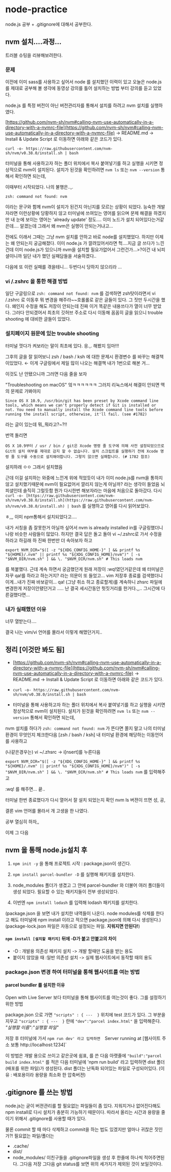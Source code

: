 # node-practice
node.js 공부 + .gitignore에 대해서 공부한다.


## nvm 설치....과정...

트러블 슈팅을 리뷰해보려한다.

### 문제

이전에 이미 sass를 사용하고 싶어서 node 를 설치했던 이력이 있고 오늘은 node.js 를 제대로 공부해 볼 생각에 동영상 강의를 틀어 설치하는 방법 부터 강의를 듣고 있었다. 

node.js 를 특정 버전이 아닌 버전관리자를 통해서 설치를 하려고 nvm 설치를 실행하였다.

[https://github.com/nvm-sh/nvm#calling-nvm-use-automatically-in-a-directory-with-a-nvmrc-file](https://github.com/nvm-sh/nvm#calling-nvm-use-automatically-in-a-directory-with-a-nvmrc-file) ->  README.md -> Install & Update Script 로 이동하면 아래와 같은 코드가 있다.

`curl -o- https://raw.githubusercontent.com/nvm-sh/nvm/v0.38.0/install.sh | bash`

터미널을 통해 사용하고자 하는 폴더 위치에서 복사 붙여넣기를 하고 실행을 시키면 정상적으로 nvm이 설치된다. 설치가 된것을 확인하려면 `nvm ls` 또는 `nvm --version` 통해서 확인하면 되는데,

이때부터 시작되었다. 나의 불행은..,.

`zsh: command not found: nvm` 

이라는 문구와 함께 nvm이 설치가 된건지 아닌지를 모르는 상황이 되었다. 능숙한 개발자라면 이런상황에 당황하지 않고 터미널에 쓰여있는 영어를 읽으며 문제 해결을 하겠지만 내 눈에 보이는 영어는 'already update' 정도.... 이미 노드가 설치 되어있다는거같은데.... 알겠는데 그래서 왜 nvm은 실행이 안되는거냐고... 

전에도 이래서 그때는 그냥 nvm 설치를 안하고 바로 node를 설치했었다. 하지만 이제는 왜 안되는지 궁금해졌다. 이미 node.js 가 깔려있어서라면 헉....지금 글 쓰다가 느낀건데 이미 node.js가 있으니까 nvm을 설치할 필요가없어서 그런건가...>?이건 내 뇌피셜이니까 일단 내가 했던 실패담들을 서술하겠다..

다음에 또 이런 실패를 겪을테니... 두번다시 당하지 않으리라 ...

### vi /.zshrc 을 통한 해결 방법

일단 구글링으로 `zsh: command not found: nvm` 를 검색하면 zsh탓이라면서 vi /.zshrc 로 이동후 뭐 변경을 해주라~~호롤롤로 같은 글들이 있다. 그 짓만 두시간을 했다. 왜인지 수정을 해도 저장이 안되는데 진짜 이거 똑같은 내용쓰다가 열이 너무 받았다. 그러다 안되겠어서
최초의 깃허브 주소로 다시 이동해 꼼꼼히 글을 읽으니 trouble shooting 에 대비한 글들이 있었다.

### 설치페이지 원문에 있는 trouble shooting 
터미널 껏다가 켜보라는 말이 최초에 있다. 응.,. 해봤지 임마!!!

그후의 글을 잘 읽어보니 zsh / bash / ksh 에 대한 문제시 환경변수 를 바꾸는 해결책이있었다. ← 이게 구글링에서 제일 많이 나오는 해결책 내가 1번으로 해본 거...

이것도 난 안됐으니까 그러면 다음 줄을 보자 

"Troubleshooting on macOS" 엌ㅋㅋㅋㅋㅋㅋ 그러치 리눅스에서 해결이 안되면 맥의 문제로 가봐야지

`
Since OS X 10.9, /usr/bin/git has been preset by Xcode command line tools, which means we can't properly detect if Git is installed or not. You need to manually install the Xcode command line tools before running the install script, otherwise, it'll fail. (see #1782) 
`

라는 글이 있는데 뭐,,뭐라고?~?!! 

번역 돌리면 

`
OS X 10.9부터 / usr / bin / git은 Xcode 명령 줄 도구에 의해 사전 설정되었으므로 Git의 설치 여부를 제대로 감지 할 수 없습니다. 설치 스크립트를 실행하기 전에 Xcode 명령 줄 도구를 수동으로 설치해야합니다. 그렇지 않으면 실패합니다. (# 1782 참조)
`

설치하래 ㅇㅇ 그래서 설치했음

 근데 이걸 설치하는 와중에 느낀게 위에 적었듯이 내가 이미 node.js를 nvm을 통하지 않고 설치했기때문에 nvm이 필요없어서 깔리지 않는게 아닐까? 라는 생각이 들었음 뇌피셜인데 솔직히 그럴듯함 
뭔가 다시한번 해보자라는 마음에 처음으로 돌아갔다.
다시 `curl -o- [https://raw.githubusercontent.com/nvm-sh/nvm/v0.38.0/install.sh](https://raw.githubusercontent.com/nvm-sh/nvm/v0.38.0/install.sh) | bash` 를 실행하고 영어를 다시 읽어보았다.

ㅎ,,, 이미 npm통해서 설치되었다고.... 

내가 서칭을 좀 잘못한거 아닐까 싶어서  nvm is already installed in를 구글링했더니 나랑 비슷한 사람들이 많았다. 하지만 결국 답은 돌고 돌아 vi ~/.zshrc로 가서 수정을 하라고 하길래 하 진짜 한번만 더 속아보자 하고 

`
export NVM_DIR="$([ -z "${XDG_CONFIG_HOME-}" ] && printf %s "${HOME}/.nvm" || printf %s "${XDG_CONFIG_HOME}/nvm")"
[ -s "$NVM_DIR/nvm.sh" ] && \. "$NVM_DIR/nvm.sh" # This loads nvm
`

를 복붙했다. 근데 계속 하면서 궁금했던게 원래 저장이 :wq!였던거같은데 왜 터미널은 자꾸 qa!를 하라고 하는거지? 라는 의문이 또 들었고... vim 저장후 종료를 검색했더니 이게...내가 진짜 바보같이... qa! (그냥 취소 하고 종료할게)를 계속하니 zhsrc 파일에 변경한게 저장이안됐던거고 ..... 난 결국 세시간동안 헛짓거리를 한거다.,,.. 그시간에 다른걸했다면...

### 내가 실패했던 이유
 
너무 열받는다....

결국  나는 vim/vi 언어를 몰라서 이렇게 해맸던거지..



## 정리 [이것만 봐도 됨]

- [https://github.com/nvm-sh/nvm#calling-nvm-use-automatically-in-a-directory-with-a-nvmrc-file](https://github.com/nvm-sh/nvm#calling-nvm-use-automatically-in-a-directory-with-a-nvmrc-file) ->  README.md -> Install & Update Script 로 이동하면 아래와 같은 코드가 있다.

- `curl -o- https://raw.githubusercontent.com/nvm-sh/nvm/v0.38.0/install.sh | bash`

- 터미널을 통해 사용하고자 하는 폴더 위치에서 복사 붙여넣기를 하고 실행을 시키면 정상적으로 nvm이 설치된다. 
  설치가 된것을 확인하려면 `nvm ls` 또는 `nvm --version` 통해서 확인하면 되는데,

nvm 설치를 하다가 `zsh: command not found: nvm` 가 뜬다면 쫄지 말고 나의 터미널 환경이 무엇인지 체크한다음 [zsh / bash / ksh] 내 터미널 환경에 해당하는 이동언어를 사용하고 

(나같은경우는) vi ~/.zhsrc  → i[nsert]를 누른다음 

`export NVM_DIR="$([ -z "${XDG_CONFIG_HOME-}" ] && printf %s "${HOME}/.nvm" || printf %s "${XDG_CONFIG_HOME}/nvm")"
[ -s "$NVM_DIR/nvm.sh" ] && \. "$NVM_DIR/nvm.sh" # This loads nvm` 를 입력해주고 

:wq! 를 해주면... 끝..

터미널 한번 종료했다가 다시 열어서 잘 설치 되었는지 확인 nvm ls 
버젼이 뜨면 성, 공, 


결론 vim 언어를 몰라서 개 고생을 한 나였다.

공부 열심히 하자,,


이제 그 다음 

## nvm 을 통해 node.js설치 후 

1. `npm init -y` 을 통해 프로젝트 시작
: package.json이 생긴다.

1. `npm install parcel-bundler -D` 를 실행해 패키지를 설치한다.

1. node_modules 폴더가 생겼고 그 안에 parcel-bundler 와 더불어 여러 폴더들이 생성 되었다.
    필요할 수 있는 패키지들이 전부 생성되었다. 


1. 이번엔 `npm install lodash` 를 입력해 lodash 패키지를 설치한다.

(package.json 을 보면 내가 설치한 내역들이 나온다. 
  node modules를 삭제를 한다고 해도 터미널에 npm install 이라고 적으면 package.json에 의해 다시 생성된다.)
(package-lock.json 파일은 자동으로 설정되는 파일. **지워지면 안된다!**)

#### `npm install [설치할 패키지]` 뒤에 -D가 붙고 안붙고의 차이
- -D : 개발용 의존성 패키지 설치 -> 개발 할때만 도움을 받는 용도 
- 붙이지 않았을 때 :일반 의존성 설치 -> 실제 웹사이트에서 동작할 때의 용도 


### package.json 변경 하여 터미널을 통해 웹사이트를 여는 방법
#### parcel bundler 를 설치한 이유
 Open with Live Server 보다 터미널을 통해 웹사이트를 여는것이 좋다. 그를 설정하기 위한 방법

 package.json 으로 가면 `"scripts" : { ---  }` 위치에 test 코드가 있다.
 그 부분을 지우고 `"scripts" : { ---  }` 란에 `"dev":"parcel index.html"` 을 입력해준다. _"실행할 이름":"실행할 파일"_

저장 후 터미널에 가서 `npm run dev' 라고 입력하면 
`Server running at [웹사이트 주소 보통 http://localhost:1234]`

이 방법은 개발 용으로 쓰이고 
같은곳에 쉼표, 를 쓴 다음 아랫줄에
`"build":"parcel build index.html"`
를 적은 다음  터미널에 'npm run build' 라고 입력하면
dist 폴더 (배포를 위한 파일)가 생성된다. 
dist 폴더는 난독화 되어있는 파일로 구성되어있다. (이유 : 배포용이라 용량을 최소화 한 압축버젼)


## .gitignore 를  쓰는 방법
node.js는 굳이 버젼관리를 할 필요없는 파일들이 좀 있다.
지워지거나 없어진다해도 npm install로 다시 설치가 충분히 가능하기 때문이다. 
따라서 올리는 시간과 용량을 줄이기 위해서 .gitignore를 사용할 때가 있다.

물론 commit 할 때 마다 삭제하고 commit을 하는 법도 있겠지만 얼마나 귀찮은 짓인가?!
필요없는 파일/폴더는 
- .cache/
- dist/
- node_modules/ 
이친구들을 .gitignore파일을 생성 후 
한줄에 하나씩 적어주면된다. 그다음 저장 그다음 git status를 보면 위의 세가지가 제외된 것이 보일것이다. 
